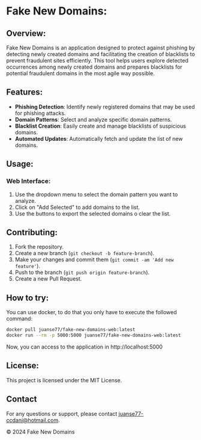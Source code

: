 # Fake New Domains:

## Overview:

Fake New Domains is an application designed to protect against phishing by detecting newly created domains and facilitating the creation of blacklists to prevent fraudulent sites efficiently. This tool helps users explore detected occurrences among newly created domains and prepares blacklists for potential fraudulent domains in the most agile way possible.

## Features:

- **Phishing Detection**: Identify newly registered domains that may be used for phishing attacks.
- **Domain Patterns**: Select and analyze specific domain patterns.
- **Blacklist Creation**: Easily create and manage blacklists of suspicious domains.
- **Automated Updates**: Automatically fetch and update the list of new domains.

## Usage:

### Web Interface:

1. Use the dropdown menu to select the domain pattern you want to analyze.
2. Click on "Add Selected" to add domains to the list.
3. Use the buttons to export the selected domains o clear the list.

## Contributing:

1. Fork the repository.
2. Create a new branch (`git checkout -b feature-branch`).
3. Make your changes and commit them (`git commit -am 'Add new feature'`).
4. Push to the branch (`git push origin feature-branch`).
5. Create a new Pull Request.

## How to try:
You can use docker, to do that you only have to execute the followed command:

```bash
docker pull juanse77/fake-new-domains-web:latest
docker run --rm -p 5000:5000 juanse77/fake-new-domains-web:latest
```

Now, you can access to the application in http://localhost:5000

## License:

This project is licensed under the MIT License.

## Contact

For any questions or support, please contact [juanse77-ccdani@hotmail.com](mailto:juanse77-ccdani@hotmail.com).

&copy; 2024 Fake New Domains
